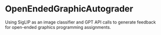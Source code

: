 # OpenEndedGraphicAutograder
Using SigLIP as an image classifier and GPT API calls to generate feedback for open-ended graphics programming assignments.
